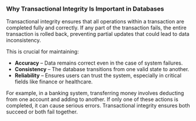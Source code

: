 ### Why Transactional Integrity Is Important in Databases

Transactional integrity ensures that all operations within a transaction are completed fully and correctly. If any part of the transaction fails, the entire transaction is rolled back, preventing partial updates that could lead to data inconsistency.

This is crucial for maintaining:

- **Accuracy** – Data remains correct even in the case of system failures.
- **Consistency** – The database transitions from one valid state to another.
- **Reliability** – Ensures users can trust the system, especially in critical fields like finance or healthcare.

For example, in a banking system, transferring money involves deducting from one account and adding to another. If only one of these actions is completed, it can cause serious errors. Transactional integrity ensures both succeed or both fail together.
